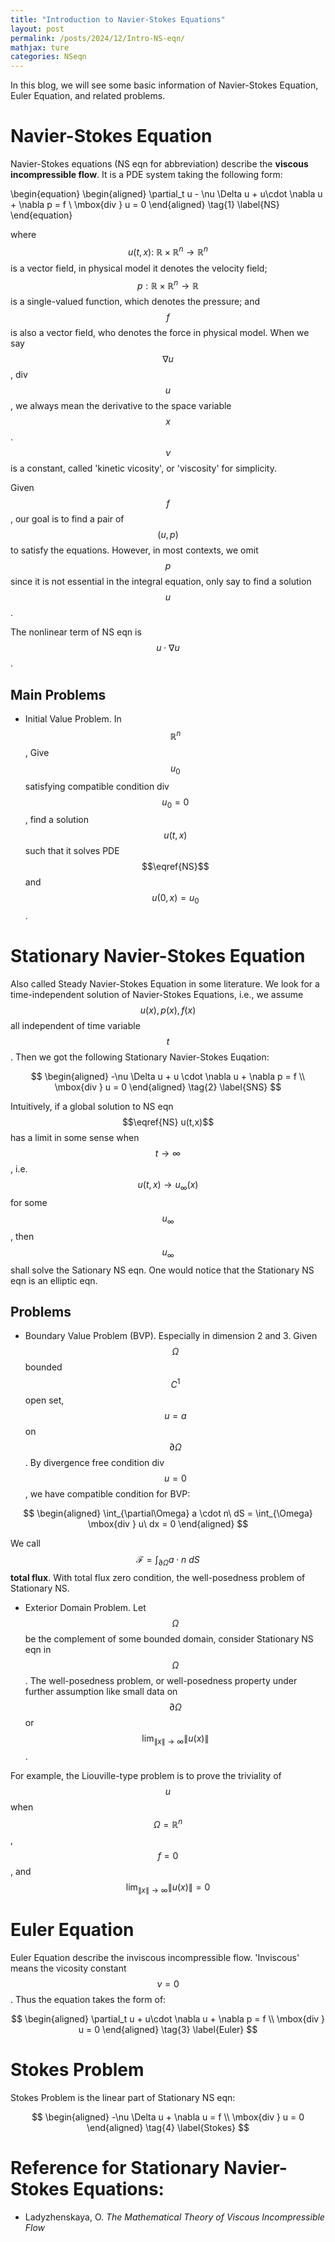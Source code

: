 ```yaml
---
title: "Introduction to Navier-Stokes Equations"
layout: post
permalink: /posts/2024/12/Intro-NS-eqn/
mathjax: ture
categories: NSeqn
---
```


In this blog, we will see some basic information of Navier-Stokes Equation, Euler Equation, and related problems.

# Navier-Stokes Equation
Navier-Stokes equations (NS eqn for abbreviation) describe the **viscous incompressible flow**. It is a PDE system taking the following form:

\begin{equation}
  \begin{aligned} 
    \partial_t u - \nu \Delta u + u\cdot \nabla u + \nabla p = f \\
    \mbox{div } u = 0
  \end{aligned}
  \tag{1}
  \label{NS}
\end{equation}

where $$u(t,x):\ \mathbb{R} \times \mathbb{R}^n \to \mathbb{R}^n$$ is a vector field, in physical model it denotes the velocity field;
$$p:\mathbb{R} \times \mathbb{R}^n\to \mathbb{R}$$ is a single-valued function, which denotes the pressure; and $$f$$ is also a vector field, who denotes the force in physical model. When we say $$\nabla u$$, div $$u$$, we always mean the derivative to the space variable $$x$$. $$\nu$$ is a constant, called 'kinetic vicosity', or 'viscosity' for simplicity.

Given $$f$$, our goal is to find a pair of $$(u,p)$$ to satisfy the equations. However, in most contexts, we omit $$p$$ since it is not essential in the integral equation, only say to find a solution $$u$$.

The nonlinear term of NS eqn is $$u\cdot \nabla u$$.

Main Problems
----

- Initial Value Problem. In $$\mathbb{R}^n$$, Give $$u_0$$ satisfying compatible condition div $$u_0 = 0$$, find a solution $$u(t,x)$$ such that it solves PDE $$\eqref{NS}$$ and $$u(0,x) = u_0$$. 

# Stationary Navier-Stokes Equation

Also called Steady Navier-Stokes Equation in some literature. We look for a time-independent solution of Navier-Stokes Equations, i.e., we assume $$u(x),p(x),f(x)$$ all independent of time variable $$t$$. Then we got the following Stationary Navier-Stokes Euqation:

$$
  \begin{aligned}
    -\nu \Delta u + u \cdot \nabla u + \nabla p = f \\
    \mbox{div } u = 0
  \end{aligned}
  \tag{2}
  \label{SNS}
$$

Intuitively, if a global solution to NS eqn $$\eqref{NS} u(t,x)$$ has a limit in some sense when $$t \to \infty$$, i.e. $$u(t,x) \to u_{\infty}(x)$$ for some $$u_{\infty}$$, then $$u_{\infty}$$ shall solve the Sationary NS eqn. One would notice that the Stationary NS eqn is an elliptic eqn.

Problems
----
- Boundary Value Problem (BVP). Especially in dimension 2 and 3. Given $$\Omega$$ bounded $$C^1$$ open set, $$u = a$$ on $$\partial \Omega$$. By divergence free condition div $$u = 0$$, we have compatible condition for BVP:
  
 $$
  \begin{aligned}
  \int_{\partial\Omega} a \cdot n\ dS = \int_{\Omega}  \mbox{div } u\ dx = 0
  \end{aligned}
$$

We call $$\mathcal{F} = \int_{\partial \Omega} a \cdot n \ dS$$ **total flux**. With total flux zero condition, the well-posedness problem of Stationary NS.

- Exterior Domain Problem. Let $$\Omega$$ be the complement of some bounded domain, consider Stationary NS eqn in $$\Omega$$. The well-posedness problem, or well-posedness property under further assumption like small data on $$\partial\Omega$$ or $$\lim_{\|x\|\to \infty} \|u(x)\|$$.

For example, the Liouville-type problem is to prove the triviality of $$u$$ when $$\Omega = \mathbb{R}^n$$, $$f = 0$$, and $$\lim_{\|x\|\to\infty} \|u(x)\| = 0$$

# Euler Equation

Euler Equation describe the inviscous incompressible flow. 'Inviscous' means the vicosity constant $$\nu = 0$$. Thus the equation takes the form of:

$$
\begin{aligned}
  \partial_t u + u\cdot \nabla u + \nabla p = f \\
  \mbox{div } u = 0
\end{aligned}
\tag{3}
\label{Euler}
$$

# Stokes Problem

Stokes Problem is the linear part of Stationary NS eqn:

$$
  \begin{aligned}
    -\nu \Delta u + \nabla u = f \\
    \mbox{div } u = 0
  \end{aligned}
  \tag{4}
  \label{Stokes}
$$

# Reference for Stationary Navier-Stokes Equations:

- Ladyzhenskaya, O. *The Mathematical Theory of Viscous Incompressible Flow*
